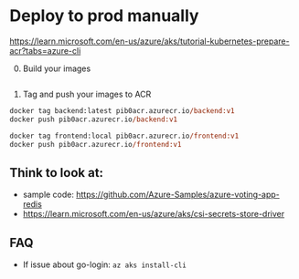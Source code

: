 # Deploy to prod manually


https://learn.microsoft.com/en-us/azure/aks/tutorial-kubernetes-prepare-acr?tabs=azure-cli

0. Build your images
```

```


1. Tag and push your images to ACR
```ps
docker tag backend:latest pib0acr.azurecr.io/backend:v1
docker push pib0acr.azurecr.io/backend:v1

docker tag frontend:local pib0acr.azurecr.io/frontend:v1
docker push pib0acr.azurecr.io/frontend:v1
```



## Think to look at:

- sample code: https://github.com/Azure-Samples/azure-voting-app-redis
- https://learn.microsoft.com/en-us/azure/aks/csi-secrets-store-driver



## FAQ

- If issue about go-login: `az aks install-cli`